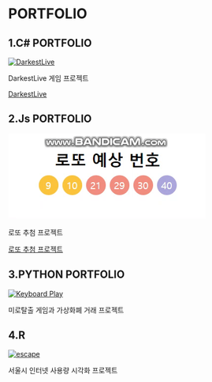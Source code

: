 <div align = left>
  <h1>PORTFOLIO</h1>  
  <h2>1.C# PORTFOLIO</h2>
  <div>
    <a href="https://github.com/seokho94/PORTFOLIO/blob/main/C%23/Darkest_Lives_Project/Inventory/gif/Inventory.gif"><img src = "https://github.com/seokho94/PORTFOLIO/blob/main/C%23/Darkest_Lives_Project/Inventory/gif/Inventory.gif" alt="DarkestLive"></a>
  </div>
  
  <p>DarkestLive 게임 프로젝트</p>  <a href="https://github.com/seokho94/PORTFOLIO/tree/main/C%23/Darkest_Lives_Project">DarkestLive</a>
  <h2>2.Js PORTFOLIO</h2>
  <div>
    <a href="https://github.com/seokho94/PORTFOLIO/blob/main/JsProject/Lotto/images/Lotto.gif"><img src = "https://github.com/seokho94/PORTFOLIO/blob/main/JsProject/Lotto/images/Lotto.gif" alt="Lotto"></a>
  </div>
  
  <p>로또 추첨 프로젝트</p>  <a href="https://github.com/seokho94/PORTFOLIO/tree/main/JsProject/Lotto"> 로또 추첨 프로젝트</a>
  <h2>3.PYTHON PORTFOLIO</h2>
  <div>
    <a href="https://github.com/seokho94/PORTFOLIO/blob/main/PythonProject/mazeGame/images/keyboard_play.gif"><img src = "https://github.com/seokho94/PORTFOLIO/blob/main/PythonProject/mazeGame/images/keyboard_play.gif" alt="Keyboard Play"></a>
  </div>  
  
  <p>미로탈출 게임과 가상화폐 거래 프로젝트</p>  
  <h2>4.R</h2>
  <div>
    <a href="https://github.com/seokho94/PORTFOLIO/blob/main/PythonProject/mazeGame/images/escape"><img src = "https://github.com/seokho94/PORTFOLIO/blob/main/PythonProject/mazeGame/images/escape.gif" alt="escape"></a>
  </div>
  
  <p>서울시 인터넷 사용량 시각화 프로젝트 </p>  
</div>
